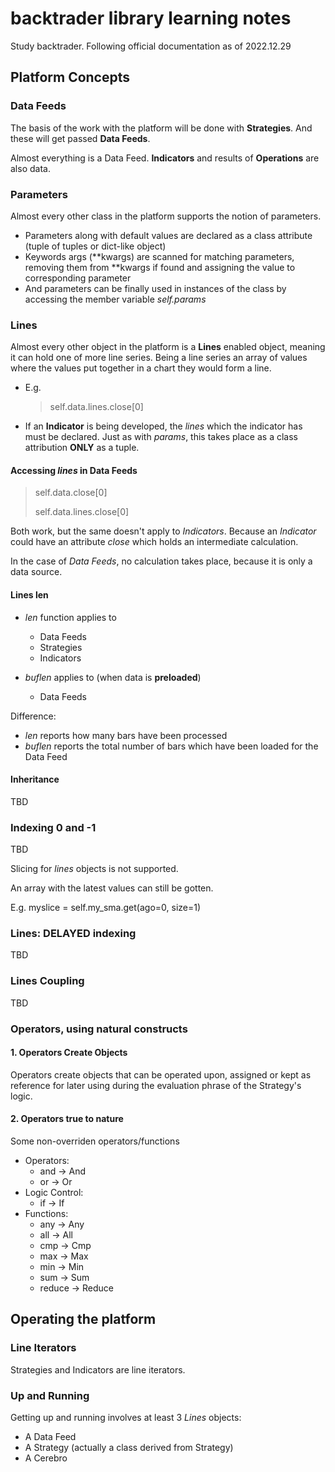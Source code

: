 # backtrader library learning notes

Study backtrader. Following official documentation as of 2022.12.29

## Platform Concepts

### Data Feeds

The basis of the work with the platform will be done with **Strategies**. And these will get passed **Data Feeds**.

Almost everything is a Data Feed. **Indicators** and results of **Operations** are also data.

### Parameters

Almost every other class in the platform supports the notion of parameters.
- Parameters along with default values are declared as a class attribute (tuple of tuples or dict-like object)
- Keywords args (**kwargs) are scanned for matching parameters, removing them from **kwargs if found and assigning the value to corresponding parameter
- And parameters can be finally used in instances of the class by accessing the member variable *self.params*

### Lines
    
Almost every other object in the platform is a **Lines** enabled object, meaning it can hold one of more line series. Being a line series an array of values where the values put together in a chart they would form a line.
- E.g. 
  > self.data.lines.close[0]
- If an **Indicator** is being developed, the *lines* which the indicator has must be declared. Just as with *params*, this takes place as a class attribution **ONLY** as a tuple.
    
#### Accessing *lines* in Data Feeds

> self.data.close[0]
> 
> self.data.lines.close[0]

Both work, but the same doesn't apply to *Indicators*. Because an *Indicator* could have an attribute *close* which holds an intermediate calculation.

In the case of *Data Feeds*, no calculation takes place, because it is only a data source.

#### Lines len

- *len* function applies to
    - Data Feeds
    - Strategies
    - Indicators
    
- *buflen* applies to (when data is **preloaded**)
    - Data Feeds
    
Difference:
- *len* reports how many bars have been processed
- *buflen* reports the total number of bars which have been loaded for the Data Feed

#### Inheritance

TBD


### Indexing 0 and -1

TBD

Slicing for *lines* objects is not supported.

An array with the latest values can still be gotten.

E.g. myslice = self.my_sma.get(ago=0, size=1)

### Lines: DELAYED indexing

TBD

### Lines Coupling

TBD

### Operators, using natural constructs

#### 1. Operators Create Objects

Operators create objects that can be operated upon, assigned or kept as reference for later using during the evaluation phrase of the Strategy's logic.

#### 2. Operators true to nature

Some non-overriden operators/functions

- Operators:
    - and -> And
    - or -> Or
- Logic Control:
    - if -> If
- Functions:
    - any -> Any
    - all -> All
    - cmp -> Cmp
    - max -> Max
    - min -> Min
    - sum -> Sum
    - reduce -> Reduce
    
## Operating the platform

### Line Iterators

Strategies and Indicators are line iterators.

### Up and Running

Getting up and running involves at least 3 *Lines* objects:
- A Data Feed
- A Strategy (actually a class derived from Strategy)
- A Cerebro

